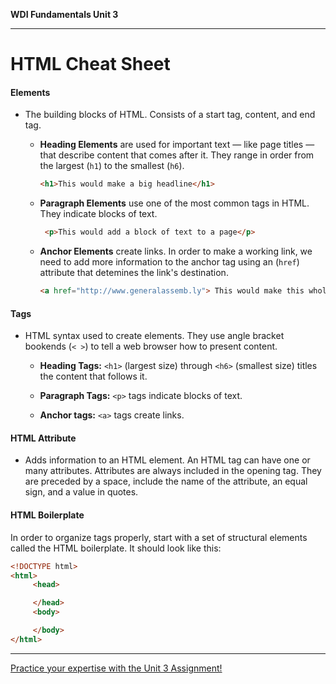**WDI Fundamentals Unit 3**

---

# HTML Cheat Sheet

#### Elements
* The building blocks of HTML. Consists of a start tag, content, and end tag.

  * **Heading Elements** are used for important text — like page titles — that describe content that comes after it. They range in order from the largest (`h1`) to the smallest (`h6`).

      ```html
      <h1>This would make a big headline</h1>
      ```

  * **Paragraph Elements** use one of the most common tags in HTML. They indicate blocks of text.

    ```html
     <p>This would add a block of text to a page</p>
     ```

  * **Anchor Elements** create links. In order to make a working link, we need to add more information to the anchor tag using an (`href`) attribute that detemines the link's destination.

    ```html
    <a href="http://www.generalassemb.ly"> This would make this whole sentence a link to General Assembly's home page.</a>
    ```

#### Tags
* HTML syntax used to create elements. They use angle bracket bookends (`< >`) to tell a web browser how to present content.

    * **Heading Tags:** `<h1>` (largest size) through `<h6>` (smallest size) titles the content that follows it.

    * **Paragraph Tags:** `<p>` tags indicate blocks of text.

    * **Anchor tags:** `<a>` tags create links.

#### HTML Attribute
* Adds information to an HTML element. An HTML tag can have one or many attributes. Attributes are always included in the opening tag. They are preceded by a space, include the name of the attribute, an equal sign, and a value in quotes.

#### HTML Boilerplate

In order to organize tags properly, start with a set of structural elements called the HTML boilerplate. It should look like this:

```html
<!DOCTYPE html>
<html>
     <head>

     </head>
     <body>

     </body>
</html>
```

---

[Practice your expertise with the Unit 3 Assignment!](intro-to-html-assignment.md)

